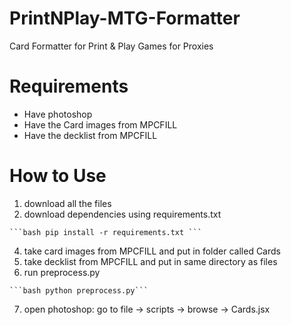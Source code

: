 # PrintNPlay-MTG-Formatter
Card Formatter for Print &amp; Play Games for Proxies

# Requirements
- Have photoshop
- Have the Card images from MPCFILL
- Have the decklist from MPCFILL

# How to Use
1. download all the files
2. download dependencies using requirements.txt
<pre><code>```bash pip install -r requirements.txt ``` </code></pre>
4. take card images from MPCFILL and put in folder called Cards
5. take decklist from MPCFILL and put in same directory as files
6. run preprocess.py
<pre><code>```bash python preprocess.py```</code></pre>
7. open photoshop: go to file -> scripts -> browse -> Cards.jsx 
